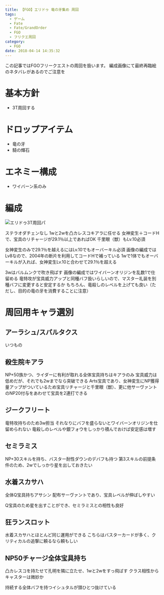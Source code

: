 ```yaml
---
title: 【FGO】エリドゥ 竜の牙集め 周回
tags:
  - ゲーム
  - Fate
  - Fate/GrandOrder
  - FGO
  - フリクエ周回
category:
  - FGO
date: 2018-04-14 14:35:32
---
```



この記事ではFGOフリークエストの周回を扱います。
編成画像にて最終再臨絵のネタバレがあるのでご注意を

<!-- more -->

# 基本方針

* 3T周回する

# ドロップアイテム

* 竜の牙
* 騎の輝石

# エネミー構成

* ワイバーン系のみ

# 編成

![エリドゥ3T周回パ](eridu-tooth.png "エリドゥ3T周回パ")

ステラオダチェンなし
1wと2wを凸カレスコキアラに任せる
女神変生＋コードHで、宝具のリチャージが29.1％以上であればOK
千里眼（獣）もLv.10必須

女神変生のみで29.1％を越えるにはLv.10でもオーバーキル必須
画像の編成ではLv8なので、2004年の断片を利用してコードHで補っている
1wで1体でもオーバーキルが入れば、女神変生Lv.10と合わせて29.1％を超える

3wはバルムンクで吹き飛ばす
画像の編成ではワイバーンオリジンを乱数1で仕留める
竜特攻が宝具威力アップと同種バフ扱いらしいので、マスター礼装を別種バフに変更すると安定するか
もちろん、竜殺しのレベルを上げても良い（ただし、目的の竜の牙を消費することに注意）

# 周回用キャラ選別

## アーラシュ/スパルタクス

いつもの

## 殺生院キアラ

NP+50族かつ、ライダーに有利が取れる全体宝具持ちはキアラのみ
宝具威力は低めだが、それでも2wまでなら突破できる
Arts宝具であり、女神変生にNP獲得量アップがついているため宝具リチャージと千里眼（獣）、更に他サーヴァントのNP20付与をあわせて宝具を2連打できる

## ジークフリート

竜特攻持ちのため3w担当
それなりにバフを盛らないとワイバーンオリジンを仕留められない
竜殺しのレベルや銀フォウをしっかり積んでおけば安定感は増す

## セミラミス

NP+30スキルを持ち、バスター耐性ダウンのデバフも持つ
第3スキルの前提条件のため、2wでしっかり星を出しておきたい

## 水着スカサハ

全体Q宝具持ちアサシン
配布サーヴァントであり、宝具レベルが伸ばしやすい

Q宝具のため星を出すことができ、セミラミスとの相性も良好

## 狂ランスロット

水着スカサハとほとんど同じ運用ができる
こちらはバスターカードが多く、クリティカルの追撃に頼るなら頼もしい

## NP50チャージ全体宝具持ち

凸カレスコを持たせて孔明を隣に立たせ、1wと2wをすっ飛ばす
クラス相性からキャスターは微妙か

持続する全体バフを持つイシュタルが頭ひとつ抜けている
